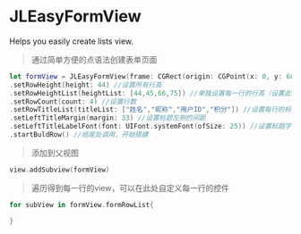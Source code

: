 # JLEasyFormView
Helps you easily create lists view.

>通过简单方便的点语法创建表单页面

```swift
let formView = JLEasyFormView(frame: CGRect(origin: CGPoint(x: 0, y: 60), size: CGSize(width: view.width, height: view.height - 60 )))
.setRowHeight(height: 44) //设置所有行高
.setRowHeightList(heightList: [44,45,66,75]) //单独设置每一行的行高（设置此项则“设置所有行高”不会生效）
.setRowCount(count: 4) //设置行数
.setRowTitleList(titleList: ["姓名","昵称","用户ID","积分"]) //设置每行的标题
.setLeftTitleMargin(margin: 33) //设置标题左侧的间距
.setLeftTitleLabelFont(font: UIFont.systemFont(ofSize: 25)) //设置标题字体Font
.startBuldRow() //结尾处调用，开始搭建
```
            
>添加到父视图
```swift
view.addSubview(formView)
```

>遍历得到每一行的view，可以在此处自定义每一行的控件
```swift
for subView in formView.formRowList{

}
```
